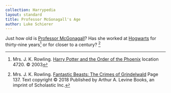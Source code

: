 ```yaml
---
collection: Harrypedia
layout: standard
title: Professor McGonagall's Age
author: Luke Schierer
---
```


Just how old is [Professor McGonagall][McGonagall]? Has she worked at
[Hogwarts] for thirty-nine years[^231003-2] or for closer to a century?
[^231003-3]

[Hogwarts]: /Harrypedia/Hogwarts/
[McGonagall]: /Harrypedia/people/McGonagall/Minerva//

[^231003-2]:
    Mrs. J. K. Rowling.
    [Harry Potter and the Order of the Phoenix]
    location 4720. © 2003

[^231003-3]:
    Mrs. J. K. Rowling.
    [Fantastic Beasts: The Crimes of Grindelwald]
    Page 137. Text copyright © 2018 Published by
    Arthur A. Levine Books, an imprint of Scholastic Inc.

[Harry Potter and the Order of the Phoenix]: https://www.librarything.com/work/115
[Fantastic Beasts: The Crimes of Grindelwald]: https://www.librarything.com/work/21740108
